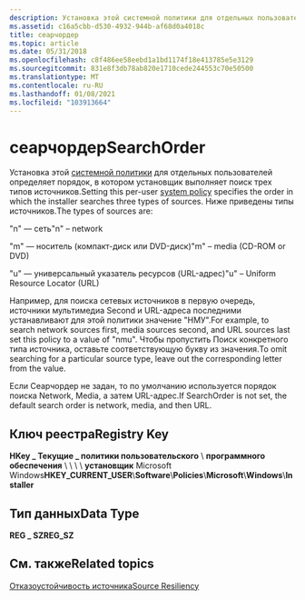 ```yaml
---
description: Установка этой системной политики для отдельных пользователей определяет порядок, в котором установщик выполняет поиск трех типов источников.
ms.assetid: c16a5cbb-d530-4932-944b-af68d0a4018c
title: сеарчордер
ms.topic: article
ms.date: 05/31/2018
ms.openlocfilehash: c8f486ee58eebd1a1bd1174f18e413785e5e3129
ms.sourcegitcommit: 831e8f3db78ab820e1710cede244553c70e50500
ms.translationtype: MT
ms.contentlocale: ru-RU
ms.lasthandoff: 01/08/2021
ms.locfileid: "103913664"
---
```

# <a name="searchorder"></a><span data-ttu-id="fba8c-103">сеарчордер</span><span class="sxs-lookup"><span data-stu-id="fba8c-103">SearchOrder</span></span>

<span data-ttu-id="fba8c-104">Установка этой [системной политики](system-policy.md) для отдельных пользователей определяет порядок, в котором установщик выполняет поиск трех типов источников.</span><span class="sxs-lookup"><span data-stu-id="fba8c-104">Setting this per-user [system policy](system-policy.md) specifies the order in which the installer searches three types of sources.</span></span> <span data-ttu-id="fba8c-105">Ниже приведены типы источников.</span><span class="sxs-lookup"><span data-stu-id="fba8c-105">The types of sources are:</span></span>

<span data-ttu-id="fba8c-106">"n" — сеть</span><span class="sxs-lookup"><span data-stu-id="fba8c-106">"n" – network</span></span>

<span data-ttu-id="fba8c-107">"m" — носитель (компакт-диск или DVD-диск)</span><span class="sxs-lookup"><span data-stu-id="fba8c-107">"m" – media (CD-ROM or DVD)</span></span>

<span data-ttu-id="fba8c-108">"u" — универсальный указатель ресурсов (URL-адрес)</span><span class="sxs-lookup"><span data-stu-id="fba8c-108">"u" – Uniform Resource Locator (URL)</span></span>

<span data-ttu-id="fba8c-109">Например, для поиска сетевых источников в первую очередь, источники мультимедиа Second и URL-адреса последними устанавливают для этой политики значение "НМУ".</span><span class="sxs-lookup"><span data-stu-id="fba8c-109">For example, to search network sources first, media sources second, and URL sources last set this policy to a value of "nmu".</span></span> <span data-ttu-id="fba8c-110">Чтобы пропустить Поиск конкретного типа источника, оставьте соответствующую букву из значения.</span><span class="sxs-lookup"><span data-stu-id="fba8c-110">To omit searching for a particular source type, leave out the corresponding letter from the value.</span></span>

<span data-ttu-id="fba8c-111">Если Сеарчордер не задан, то по умолчанию используется порядок поиска Network, Media, а затем URL-адрес.</span><span class="sxs-lookup"><span data-stu-id="fba8c-111">If SearchOrder is not set, the default search order is network, media, and then URL.</span></span>

## <a name="registry-key"></a><span data-ttu-id="fba8c-112">Ключ реестра</span><span class="sxs-lookup"><span data-stu-id="fba8c-112">Registry Key</span></span>

<span data-ttu-id="fba8c-113">**HKey \_ Текущие \_ политики пользовательского** \\ **программного обеспечения** \\  \\  \\  \\ **установщик** Microsoft Windows</span><span class="sxs-lookup"><span data-stu-id="fba8c-113">**HKEY\_CURRENT\_USER**\\**Software**\\**Policies**\\**Microsoft**\\**Windows**\\**Installer**</span></span>

## <a name="data-type"></a><span data-ttu-id="fba8c-114">Тип данных</span><span class="sxs-lookup"><span data-stu-id="fba8c-114">Data Type</span></span>

<span data-ttu-id="fba8c-115">**REG \_ SZ**</span><span class="sxs-lookup"><span data-stu-id="fba8c-115">**REG\_SZ**</span></span>

## <a name="related-topics"></a><span data-ttu-id="fba8c-116">См. также</span><span class="sxs-lookup"><span data-stu-id="fba8c-116">Related topics</span></span>

<dl> <dt>

[<span data-ttu-id="fba8c-117">Отказоустойчивость источника</span><span class="sxs-lookup"><span data-stu-id="fba8c-117">Source Resiliency</span></span>](source-resiliency.md)
</dt> </dl>

 

 



